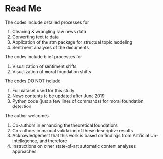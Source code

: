# Read Me


The codes include detailed processes for
1) Cleaning & wrangling raw news data
2) Converting text to data
3) Application of the stm package for structual topic modeling
4) Sentiment analyses of the documents

The codes include brief processes for
1) Visualization of sentiment shifts
2) Visualization of moral foundation shifts

The codes DO NOT include
1) Full dataset used for this study
2) News contents to be updated after June 2019
3) Python code (just a few lines of commands) for moral foundation detection

The author welcomes
1) Co-authors in enhancing the theoretical foundations
2) Co-authors in manual validation of these descriptive results
3) Acknowledgement that this work is based on findings from Artificial Un-intellegence, and therefore
4) Instructions on other state-of-art automatic content analyses approaches
